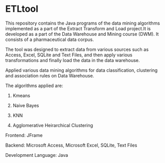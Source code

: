 ETLtool
=======

This repository contains the Java programs of the data mining algorithms implemented as a part of the Extract Transform and Load project.It is developed as a part of the Data Warehouse and Mining course (DWM). It consists of a pharmaceutical data corpus.

The tool was designed to extract data from various sources such as Access, Excel, SQLite and Text Files, and then apply various transformations and finally load the data in the data warehouse.

Applied various data mining algorithms for data classification, clustering and association rules on Data Warehouse.

The algorithms applied are: 

1)	Kmeans

2)	Naive Bayes

3)	KNN

4)	Agglomerative Heirarchical Clustering

Frontend: JFrame

Backend: Microsoft Access, Microsoft Excel, SQLite, Text Files

Development Language: Java

